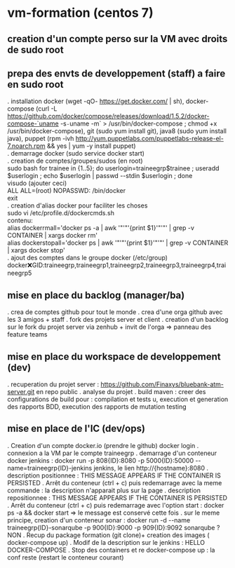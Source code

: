# vm-formation (centos 7)

## creation d'un compte perso sur la VM avec droits de sudo root 

## prepa des envts de developpement (staff) a faire en sudo root
. installation docker (wget -qO- https://get.docker.com/ | sh), docker-compose (curl -L https://github.com/docker/compose/releases/download/1.5.2/docker-compose-`uname -s`-`uname -m` > /usr/bin/docker-compose ; chmod +x /usr/bin/docker-compose), git (sudo yum install git), java8 (sudo yum install java), puppet (rpm -ivh http://yum.puppetlabs.com/puppetlabs-release-el-7.noarch.rpm && yes | yum -y install puppet)  
. demarrage docker (sudo service docker start)  
. creation de comptes/groupes/sudos (en root)  
sudo bash 
for trainee in {1..5}; do userlogin=traineegrp$trainee ; useradd $userlogin ; echo $userlogin | passwd --stdin $userlogin ; done  
visudo (ajouter ceci)  
  ALL ALL=(root) NOPASSWD: /bin/docker  
exit  
. creation d'alias docker pour faciliter les choses  
sudo vi /etc/profile.d/dockercmds.sh  
contenu:  
alias dockerrmall='docker ps -a | awk '"'"'{print $1}'"'"' | grep -v CONTAINER | xargs docker rm'  
alias dockerstopall='docker ps | awk '"'"'{print $1}'"'"' | grep -v CONTAINER | xargs docker stop'  
. ajout des comptes dans le groupe docker (/etc/group)   docker:x:GID:traineegrp,traineegrp1,traineegrp2,traineegrp3,traineegrp4,traineegrp5  
  
## mise en place du backlog (manager/ba)
. crea de comptes github pour tout le monde
. crea d'une orga github avec les 3 amigos + staff
. fork des projets server et client 
. creation d'un backlog sur le fork du projet server via zenhub + invit de l'orga
=> panneau des feature teams

## mise en place du workspace de developpement (dev)
. recuperation du projet server : https://github.com/Finaxys/bluebank-atm-server.git en repo public
. analyse du projet
. build maven : creer des configurations de build pour : compilation et tests u, execution et generation des rapports BDD, execution des rapports de mutation testing

## mise en place de l'IC (dev/ops)
. Creation d'un compte docker.io (prendre le github)
docker login
. connexion a la VM par le compte traineegrp<ID>
. demarrage d'un conteneur docker jenkins : docker run -p 808{ID}:8080 -p 5000{ID}:50000 --name=traineegrp{ID}-jenkins jenkins, le lien http://{hostname}:8080
. description positionnee : THIS MESSAGE APPEARS IF THE CONTAINER IS PERSISTED
. Arrêt du conteneur (ctrl + c) puis redemarrage avec la meme commande : la description n'apparait plus sur la page
. description repositionnee : THIS MESSAGE APPEARS IF THE CONTAINER IS PERSISTED
. Arrêt du conteneur (ctrl + c) puis redemarrage avec l'option start : docker ps -a && docker start <id du conteneur> 
=> le message est conservé cette fois
. sur le meme principe, creation d'un conteneur sonar :  docker run -d --name traineegrp{ID}-sonarqube -p 900{ID}:9000 -p 909{ID}:9092 sonarqube ? NON
. Recup du package formation (git clone)+ creation des images ( docker-compose up)
. Modif de la description sur le jenkins : HELLO DOCKER-COMPOSE
. Stop des containers et re docker-compose up : la conf reste (restart le conteneur courant)

